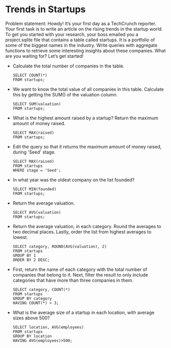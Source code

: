 # Trends in Startups

Problem statement: Howdy! It’s your first day as a TechCrunch reporter. Your first task is to write an article on the rising trends in the startup world. To get you started with your research, your boss emailed you a project.sqlite file that contains a table called startups. It is a portfolio of some of the biggest names in the industry. Write queries with aggregate functions to retrieve some interesting insights about these companies. What are you waiting for? Let’s get started!

* Calculate the total number of companies in the table.

      SELECT COUNT(*)
      FROM startups;

* We want to know the total value of all companies in this table. Calculate this by getting the SUM() of the valuation column.

      SELECT SUM(valuation)
      FROM startups;

* What is the highest amount raised by a startup? Return the maximum amount of money raised.

      SELECT MAX(raised)
      FROM startups;

* Edit the query so that it returns the maximum amount of money raised, during 'Seed' stage.

      SELECT MAX(raised)
      FROM startups
      WHERE stage = 'Seed';

* In what year was the oldest company on the list founded?

      SELECT MIN(founded)
      FROM startups;

* Return the average valuation.

      SELECT AVG(valuation)
      FROM startups;

* Return the average valuation, in each category. Round the averages to two decimal places. Lastly, order the list from highest averages to lowest.

      SELECT category, ROUND(AVG(valuation), 2)
      FROM startups
      GROUP BY 1
      ORDER BY 2 DESC;

* First, return the name of each category with the total number of companies that belong to it. Next, filter the result to only include categories that have more than three companies in them.

      SELECT category, COUNT(*)
      FROM startups
      GROUP BY category
      HAVING COUNT(*) > 3;

* What is the average size of a startup in each location, with average sizes above 500?

      SELECT location, AVG(employees)
      FROM startups
      GROUP BY location
      HAVING AVG(employees)>500;

